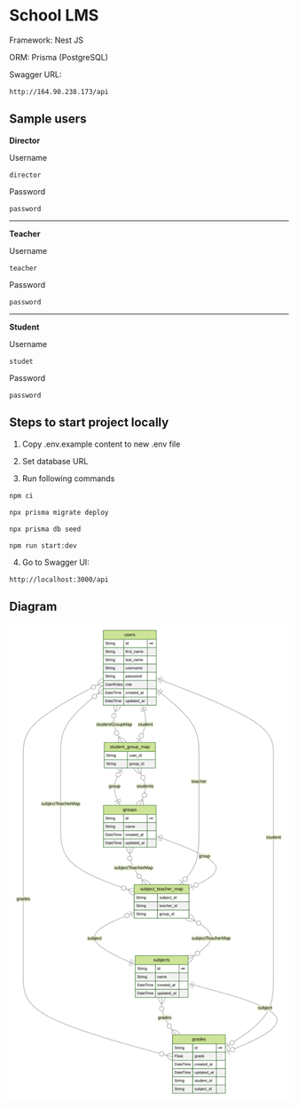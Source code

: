 # School LMS

Framework: Nest JS

ORM: Prisma (PostgreSQL)

Swagger URL:

```
http://164.90.238.173/api
```

## Sample users

**Director**

Username

```
director
```

Password

```
password
```

---

**Teacher**

Username

```
teacher
```

Password

```
password
```

---

**Student**

Username

```
studet
```

Password

```
password
```

## Steps to start project locally

1. Copy .env.example content to new .env file

2. Set database URL

3. Run following commands

```
npm ci
```

```
npx prisma migrate deploy
```

```
npx prisma db seed
```

```
npm run start:dev
```

4. Go to Swagger UI:

```
http://localhost:3000/api
```

## Diagram

![UML](./prisma/erd.svg)
